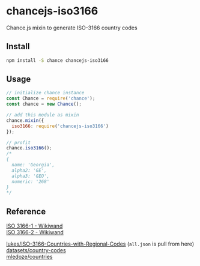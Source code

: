 # chancejs-iso3166

Chance.js mixin to generate ISO-3166 country codes

## Install

```sh
npm install -S chance chancejs-iso3166
```

## Usage

```js
// initialize chance instance
const Chance = require('chance');
const chance = new Chance();

// add this module as mixin
chance.mixin({
  iso3166: require('chancejs-iso3166')
});

// profit
chance.iso3166();
/*
{
  name: 'Georgia',
  alpha2: 'GE',
  alpha3: 'GEO',
  numeric: '268'
}
*/

```

## Reference

[ISO 3166-1 - Wikiwand](http://www.wikiwand.com/en/ISO_3166-1)  
[ISO 3166-2 - Wikiwand](http://www.wikiwand.com/en/ISO_3166-2)  

[lukes/ISO-3166-Countries-with-Regional-Codes](https://github.com/lukes/ISO-3166-Countries-with-Regional-Codes) (`all.json` is pull from here)  
[datasets/country-codes](https://github.com/datasets/country-codes)  
[mledoze/countries](https://github.com/mledoze/countries)  

